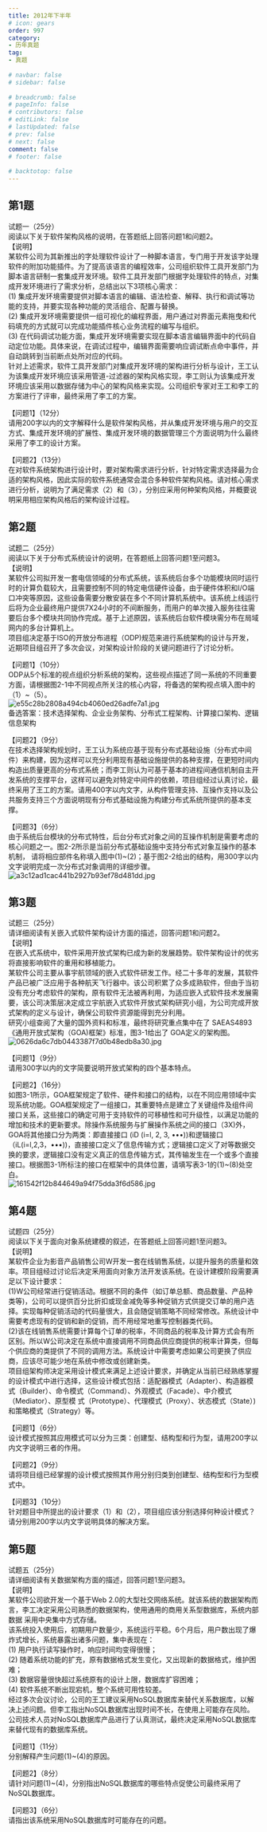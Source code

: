 ```yaml
---  
title: 2012年下半年  
# icon: gears  
order: 997  
category:  
- 历年真题  
tag:  
- 真题  
  
# navbar: false  
# sidebar: false  
  
# breadcrumb: false  
# pageInfo: false  
# contributors: false  
# editLink: false  
# lastUpdated: false  
# prev: false  
# next: false  
comment: false  
# footer: false  
  
# backtotop: false  
---  
```

## 第1题 ##

试题一（25分）  
阅读以下关于软件架构风格的说明，在答题纸上回答问题1和问题2。  
【说明】  
某软件公司为其新推出的字处理软件设计了一种脚本语言，专门用于开发该字处理软件的附加功能插件。为了提高该语言的编程效率，公司组织软件工具开发部门为脚本语言研制一套集成开发环境。软件工具开发部门根据字处理软件的特点，对集成开发环境进行了需求分析，总结出以下3项核心需求：  
(1) 集成开发环境需要提供对脚本语言的编辑、语法检查、解释、执行和调试等功能的支持，并要实现各种功能的灵活组合、配置与替换。  
(2) 集成开发环境需要提供一组可视化的编程界面，用户通过对界面元素拖曳和代码填充的方式就可以完成功能插件核心业务流程的编写与组织。  
(3) 在代码调试功能方面，集成开发环境需要实现在脚本语言编辑界面中的代码自动定位功能。具体来说，在调试过程中，编辑界面需要响应调试断点命中事件，并自动跳转到当前断点处所对应的代码。  
针对上述需求，软件工具开发部门对集成开发环境的架构进行分析与设计，王工认为该集成开发环境应该采用管道-过滤器的架构风格实现，李工则认为该集成开发环境应该采用以数据存储为中心的架构风格来实现。公司组织专家对王工和李工的方案进行了评审，最终采用了李工的方案。  
  
【问题1】（12分）  
请用200字以内的文字解释什么是软件架构风格，并从集成开发环境与用户的交互方式、集成开发环境的扩展性、集成开发环境的数据管理三个方面说明为什么最终采用了李工的设计方案。  
  
【问题2】（13分）  
在对软件系统架构进行设计时，要对架构需求进行分析，针对特定需求选择最为合适的架构风格，因此实际的软件系统通常会混合多种软件架构风格。请对核心需求进行分析，说明为了满足需求（2）和（3），分别应采用何种架构风格，并概要说明采用相应架构风格后的架构设计过程。  


## 第2题 ##

试题二（25分）  
阅读以下关于分布式系统设计的说明，在答题纸上回答问题1至问题3。  
【说明】  
某软件公司拟开发一套电信领域的分布式系统，该系统后台多个功能模块同时运行时的计算负载较大，且需要控制不同的特定电信硬件设备，由于硬件体积和I/O端口冲突等原因，这些设备需要分散安装在多个不同计算机系统中。该系统上线运行后将为企业最终用户提供7X24小时的不间断服务，而用户的单次接入服务往往需要后台多个模块共同协作完成。基于上述原因，该系统后台软件模块需分布在局域网内的多台计算机上。  
项目组决定基于ISO的开放分布进程（ODP)规范来进行系统架构的设计与开发，近期项目组召开了多次会议，对架构设计阶段的关键问题进行了讨论分析。  
  
【问题1】（10分）  
ODP从5个标准的视点组织分析系统的架构，这些视点描述了同一系统的不同重要方面，请根据图2-1中不同视点所关注的核心内容，将备选的架构视点填入图中的（1）~（5）。  
![e55c28b2808a494cb4060ed26adfe7a1.jpg][]  
备选答案：技术选择架构、企业业务架构、分布式工程架构、计算接口架构、逻辑信息架构  
  
【问题2】（9分）  
在技术选择架构规划时，王工认为系统应基于现有分布式基础设施（分布式中间件）来构建，因为这样可以充分利用现有基础设施提供的各种支撑，在更短时间内构造出质量更高的分布式系统；而李工则认为可基于基本的进程间通信机制自主开发系统的支撑平台，这样可以避免对特定中间件的依赖，项目组经过认真讨论，最终采用了王工的方案。请用400字以内文字，从构件管理支持、互操作支持以及公共服务支持三个方面说明现有分布式基础设施为构建分布式系统所提供的基本支撑。  
  
【问题3】（6分）  
由于系统后台模块的分布式特性，后台分布式对象之间的互操作机制是需要考虑的核心问题之一。图2-2所示是当前分布式基础设施中支持分布式对象互操作的基本机制， 请将相应部件名称填入图中(1)~(2)；基于图2-2给出的结构，用300字以内文字说明完成一次分布式对象调用的详细步骤。  
![a3c12ad1cac441b2927b93ef78d481dd.jpg][]  


## 第3题 ##

试题三（25分）  
请详细阅读有关嵌入式软件架构设计方面的描述，回答问题1和问题2。  
【说明】  
在嵌入式系统中，软件采用开放式架构已成为新的发展趋势。软件架构设计的优劣将直接影响软件的重用和移植能力。  
某软件公司主要从事宇航领域的嵌入式软件研发工作。经二十多年的发展，其软件产品已被广泛应用于各种航天飞行器中。该公司积累了众多成熟软件，但由于当初没有充分考虑软件的架构，原有软件无法被再利用，为适应嵌入式软件技术发展需要，该公司决策层决定成立宇航嵌入式软件开放式架构研究小组，为公司完成开放式架构的定义与设计，确保公司软件资源能得到充分利用。  
研究小组查阅了大量的国外资料和标准，最终将研究重点集中在了 SAEAS4893《通用开放式架构（GOA)框架》标准，图3-1给出了 GOA定义的架构图。  
![0626da6c7db0443387f7d0b48edb8a30.jpg][]  
  
【问题1】（9分）  
请用300字以内的文字简要说明开放式架构的四个基本特点。  
  
【问题2】（16分）  
如图3-1所示，GOA框架规定了软件、硬件和接口的结构，以在不同应用领域中实现系统功能。GOA框架规定了一组接口，其重要特点是建立了关键组件及组件间接口关系，这些接口的确定可用于支持软件的可移植性和可升级性，以满足功能的增加和技术的更新要求。除操作系统服务与扩展操作系统之间的接口（3X)外，GOA将其他接口分为两类：即直接接口 (iD (i=l, 2, 3, •••))和逻辑接口（iL(i=l,2,3，•••))，直接接口定义了信息传输方式；逻辑接口定义了对等数据交换的要求，逻辑接口没有定义真正的信息传输方式，其传输发生在一个或多个直接接口。根据图3-1所标注的接口在框架中的具体位置，请填写表3-1的(1)~(8)处空白。  
![161542f12b844649a94f75dda3f6d586.jpg][]  


## 第4题 ##

试题四（25分）  
阅读以下关于面向对象系统建模的叙述，在答题纸上回答问题1至问题3。  
【说明】  
某软件企业为影音产品销售公司W开发一套在线销售系统，以提升服务的质量和效率。项目组经过讨论后决定釆用面向对象方法开发该系统。在设计建模阶段需要满足以下设计要求：  
(1)W公司经常进行促销活动。根据不同的条件（如订单总额、商品数量、产品种类等)，公司可以提供百分比折扣或现金减免等多种促销方式供提交订单的用户选择。实现每种促销活动的代码量很大，且会随促销策略不同经常修改。系统设计中需要考虑现有的促销和新的促销，而不用经常地重写控制器类代码。  
(2)该在线销售系统需要计算每个订单的税率，不同商品的税率及计算方式会有所区别。所以W公司决定在系统中直接调用不同商品供应商提供的税率计算类，但每个供应商的类提供了不同的调用方法。系统设计中需要考虑如果公司更换了供应商，应该尽可能少地在系统中修改或创建新类。  
项目组架构师决定采用设计模式来满足上述设计要求，并确定从当前已经熟练掌握的设计模式中进行选择，这些设计模式包括：适配器模式（Adapter）、构造器模式（Builder）、命令模式（Command）、外观模式（Facade）、中介模式（Mediator）、原型模 式（Prototype）、代理模式（Proxy）、状态模式（State）)和策略模式（Strategy）等。  
  
【问题1】（6分）  
设计模式按照其应用模式可以分为三类：创建型、结构型和行为型，请用200字以内文字说明三者的作用。  
  
【问题2】（9分）  
请将项目组已经掌握的设计模式按照其作用分别归类到创建型、结构型和行为型模式中。  
  
【问题3】（10分）  
针对题目中所提出的设计要求（1）和（2），项目组应该分别选择何种设计模式？ 请分别用200字以内文字说明具体的解决方案。  


## 第5题 ##

试题五（25分）  
请详细阅读有关数据架构方面的描述，回答问题1至问题3。  
【说明】  
某软件公司欲开发一个基于Web 2.0的大型社交网络系统。就该系统的数据架构而言，李工决定采用公司熟悉的数据架构，使用通用的商用关系型数据库，系统内部数据 采用中央集中方式存储。  
该系统投入使用后，初期用户数量少，系统运行平稳。6个月后，用户数出现了爆炸式增长，系统暴露出诸多问题，集中表现在：  
(1) 用户执行读写操作时，响应时间均变得很慢；  
(2) 随着系统功能的扩充，原有数据格式发生变化，又出现新的数据格式，维护困难；  
(3) 数据容量很快超过系统原有的设计上限，数据库扩容困难；  
(4) 软件系统不断出现宕机，整个系统可用性较差。  
经过多次会议讨论，公司的王工建议采用NoSQL数据库来替代关系数据库，以解决上述问题。但李工指出NoSQL数据库出现时间不长，在使用上可能存在风险。公司技术人员对NoSQL数据库产品进行了认真测试，最终决定采用NoSQL数据库来替代现有的数据库系统。  
  
【问题1】（11分）  
分别解释产生问题(1)~(4)的原因。  
  
【问题2】（8分）  
请针对问题(1)~(4)，分别指出NoSQL数据库的哪些特点促使公司最终采用了 NoSQL数据库。  
  
【问题3】（6分）  
请指出该系统采用NoSQL数据库时可能存在的问题。  



[e55c28b2808a494cb4060ed26adfe7a1.jpg]: https://www.xkxxkx.cn/file/exam/software/系统架构设计师/案例/第2题/e55c28b2808a494cb4060ed26adfe7a1.jpg
[a3c12ad1cac441b2927b93ef78d481dd.jpg]: https://www.xkxxkx.cn/file/exam/software/系统架构设计师/案例/第2题/a3c12ad1cac441b2927b93ef78d481dd.jpg
[0626da6c7db0443387f7d0b48edb8a30.jpg]: https://www.xkxxkx.cn/file/exam/software/系统架构设计师/案例/第3题/0626da6c7db0443387f7d0b48edb8a30.jpg
[161542f12b844649a94f75dda3f6d586.jpg]: https://www.xkxxkx.cn/file/exam/software/系统架构设计师/案例/第3题/161542f12b844649a94f75dda3f6d586.jpg

